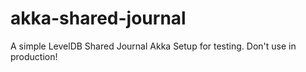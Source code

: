 # akka-shared-journal
A simple LevelDB Shared Journal Akka Setup for testing. Don't use in production!
